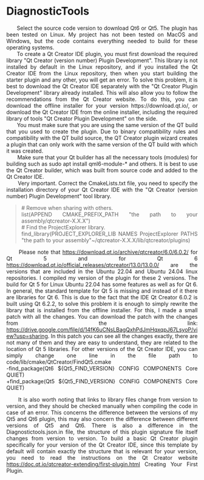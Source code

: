 # DiagnosticTools

 <div align="justify">
&nbsp;&nbsp;&nbsp;&nbsp;&nbsp;&nbsp;Select the source code version to download Qt6 or Qt5. The plugin has been tested on Linux. My project has not been tested on MacOS and Windows, but the code contains everything needed to build for these operating systems.<br>
&nbsp;&nbsp;&nbsp;&nbsp;&nbsp;&nbsp;To create a Qt Creator IDE plugin, you must first download the required library "Qt Creator (version number) Plugin Development". This library is not installed by default in the Linux repository, and if you installed the Qt Creator IDE from the Linux repository, then when you start building the starter plugin and any other, you will get an error. To solve this problem, it is best to download the Qt Creator IDE separately with the "Qt Creator Plugin Development" library already installed. This will also allow you to follow the recommendations from the Qt Creator website. To do this, you can download the offline installer for your version https://download.qt.io/, or download the Qt Creator IDE from the online installer, including the required library of tools "Qt Creator Plugin Development" on the side.<br>&nbsp;&nbsp;&nbsp;&nbsp;&nbsp;&nbsp; You must make sure that you are using the same version of the QT build that you used to create the plugin. Due to binary compatibility rules and compatibility with the QT build source, the QT Creator plugin wizard creates a plugin that can only work with the same version of the QT build with which it was created.<br>&nbsp;&nbsp;&nbsp;&nbsp;&nbsp;&nbsp; Make sure that your Qt builder has all the necessary tools (modules) for building such as sudo apt install qml6-module-* and others. It is best to use the Qt Creator builder, which was built from source code and added to the Qt Creator IDE.<br>&nbsp;&nbsp;&nbsp;&nbsp;&nbsp;&nbsp; Very important. Correct the CmakeLists.txt file, you need to specify the installation directory of your Qt Creator IDE with the "Qt Creator (version number) Plugin Development" tool library.

<blockquote>
# Remove when sharing with others.<br>
list(APPEND CMAKE_PREFIX_PATH "the path to your assembly/qtcreator-X.X.X")<br>
# Find the ProjectExplorer library.<br>
find_library(PROJECT_EXPLORER_LIB NAMES ProjectExplorer PATHS "the path to your assembly"~/qtcreator-X.X.X/lib/qtcreator/plugins)<br>
</blockquote>

&nbsp;&nbsp;&nbsp;&nbsp;&nbsp;&nbsp;Please note that https://download.qt.io/archive/qtcreator/6.0/6.0.2/ for Qt 5 and for Qt 6 https://download.qt.io/official_releases/qtcreator/13.0/13.0.0/ are the versions that are included in the Ubuntu 22.04 and Ubuntu 24.04 linux repositories. I compiled my version of the plugin for these 2 versions. The build for Qt 5 for Linux Ubuntu 22.04 has some features as well as for Qt 6. In general, the standard template for Qt 5 is missing and instead of it there are libraries for Qt 6. This is due to the fact that the IDE Qt Creator 6.0.2 is built using Qt 6.2.2, to solve this problem it is enough to simply rewrite the library that is installed from the offline installer. For this, I made a small patch with all the changes. You can download the patch with the changes from the link: https://drive.google.com/file/d/14fK6uCNsLBagQxhPdJmHqxqpJ67LsyoP/view?usp=sharing. In this patch you can see all the changes exactly, there are not many of them and they are easy to understand, they are related to the location of Qt 5 libraries. For other versions of the Qt Creator IDE, you can simply change one line in the file path to code/lib/cmake/QtCreator/FindQt5.cmake <br>
-find_package(Qt6 ${Qt5_FIND_VERSION} CONFIG COMPONENTS Core QUIET)<br>
+find_package(Qt5 ${Qt5_FIND_VERSION} CONFIG COMPONENTS Core QUIET)<br>

&nbsp;&nbsp;&nbsp;&nbsp;&nbsp;&nbsp;It is also worth noting that links to library files change from version to version, and they should be checked manually when compiling the code in case of an error. This concerns the difference between the versions of my Qt5 and Qt6 plugin, this may also concern the difference between different versions of Qt5 and Qt6. There is also a difference in the Diagnostictools.json.in file, the structure of this plugin signature file itself changes from version to version. To build a basic Qt Creator plugin specifically for your version of the Qt Creator IDE, since this template by default will contain exactly the structure that is relevant for your version, you need to read the instructions on the Qt Creator website https://doc.qt.io/qtcreator-extending/first-plugin.html Creating Your First Plugin.
</div>
